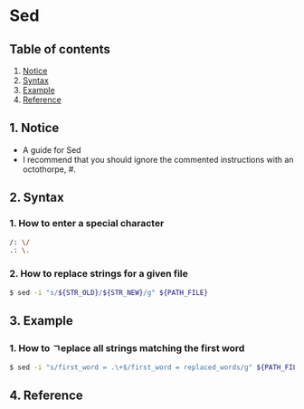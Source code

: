 # Sed


## Table of contents
1. [Notice](#notice)
2. [Syntax](#syntax)
3. [Example](#example)
4. [Reference](#ref)


## 1. Notice <a name="notice"></a>
- A guide for Sed
- I recommend that you should ignore the commented instructions with an octothorpe, #.


## 2. Syntax <a name="syntax"></a>
### 1. How to enter a special character
```bash
/: \/
.: \.
```

### 2. How to replace strings for a given file
```bash
$ sed -i "s/${STR_OLD}/${STR_NEW}/g" ${PATH_FILE}
```


## 3. Example <a name="example"></a>
### 1. How to ㄱeplace all strings matching the first word
```bash
$ sed -i "s/first_word = .\+$/first_word = replaced_words/g" ${PATH_FILE}
```


## 4. Reference <a name="ref"></a>
